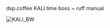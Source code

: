  dsp.coffee KALI time boss ~ ruff manual
 
 ![KALI_BW](https://user-images.githubusercontent.com/326734/182161871-1e41386a-a253-45cf-864f-d57d06bad8c4.png)
